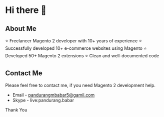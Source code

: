 # Hi there 👋

## About Me
⭐️  Freelancer Magento 2 developer with 10+ years of experience
⭐️  Successfully developed  10+  e-commerce websites using Magento
⭐️  Developed 50+ Magento 2 extensions
⭐️  Clean and well-documented code

## Contact Me
Please feel free to contact me, if you need Magento 2 development help.

* Email - pandurangmbabar5@gamil.com
* Skype - live:pandurang.babar

Thank You
                  
